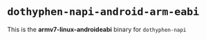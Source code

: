 # `dothyphen-napi-android-arm-eabi`

This is the **armv7-linux-androideabi** binary for `dothyphen-napi`
